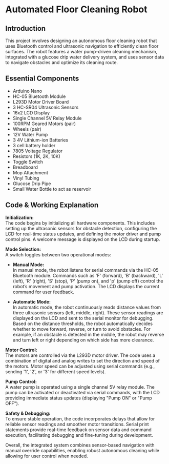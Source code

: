# Automated Floor Cleaning Robot

## Introduction
This project involves designing an autonomous floor cleaning robot that uses Bluetooth control and ultrasonic navigation to efficiently clean floor surfaces. The robot features a water pump-driven cleaning mechanism, integrated with a glucose drip water delivery system, and uses sensor data to navigate obstacles and optimize its cleaning route.

## Essential Components
- Arduino Nano 
- HC-05 Bluetooth Module
- L293D Motor Driver Board
- 3 HC-SR04 Ultrasonic Sensors
- 16x2 LCD Display
- Single Channel 5V Relay Module
- 100RPM Geared Motors (pair)
- Wheels (pair)
- 12V Water Pump
- 3 4V Lithium-ion Batteries
- 3 cell battery holder
- 7805 Voltage Regulator
- Resistors (1K, 2K, 10K)
- Toggle Switch
- Breadboard
- Mop Attachment
- Vinyl Tubing
- Glucose Drip Pipe
- Small Water Bottle to act as reservoir

## Code & Working Explanation
**Initialization:**  
The code begins by initializing all hardware components. This includes setting up the ultrasonic sensors for obstacle detection, configuring the LCD for real-time status updates, and defining the motor driver and pump control pins. A welcome message is displayed on the LCD during startup.

**Mode Selection:**  
A switch toggles between two operational modes:
- **Manual Mode:**  
  In manual mode, the robot listens for serial commands via the HC-05 Bluetooth module. Commands such as 'F' (forward), 'B' (backward), 'L' (left), 'R' (right), 'S' (stop), 'P' (pump on), and 'p' (pump off) control the robot’s movement and pump activation. The LCD displays the current command for user feedback.
  
- **Automatic Mode:**  
  In automatic mode, the robot continuously reads distance values from three ultrasonic sensors (left, middle, right). These sensor readings are displayed on the LCD and sent to the serial monitor for debugging. Based on the distance thresholds, the robot automatically decides whether to move forward, reverse, or turn to avoid obstacles. For example, if an obstacle is detected in the middle, the robot may reverse and turn left or right depending on which side has more clearance.

**Motor Control:**  
The motors are controlled via the L293D motor driver. The code uses a combination of digital and analog writes to set the direction and speed of the motors. Motor speed can be adjusted using serial commands (e.g., sending '1', '2', or '3' for different speed levels).

**Pump Control:**  
A water pump is operated using a single channel 5V relay module. The pump can be activated or deactivated via serial commands, with the LCD providing immediate status updates (displaying "Pump ON" or "Pump OFF").

**Safety & Debugging:**  
To ensure stable operation, the code incorporates delays that allow for reliable sensor readings and smoother motor transitions. Serial print statements provide real-time feedback on sensor data and command execution, facilitating debugging and fine-tuning during development.

Overall, the integrated system combines sensor-based navigation with manual override capabilities, enabling robust autonomous cleaning while allowing for user control when needed.
